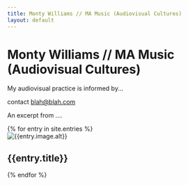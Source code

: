 ```yaml
---
title: Monty Williams // MA Music (Audiovisual Cultures)
layout: default
---
```

# Monty Williams // MA Music (Audiovisual Cultures)

<div id="banner-map" class="map"></div>
<script type="text/javascript">
  var map = new maplibregl.Map({
    container: 'banner-map',
    style: 'https://tiles.stadiamaps.com/styles/alidade_smooth.json?api_key=2465c884-87df-4898-8a98-352ae6dc4175',
    center: [12, 53],  // Initial focus coordinate
    zoom: 4
  });

  // Add zoom and rotation controls to the map.
  map.addControl(new maplibregl.NavigationControl());
</script>

<div class = "outer-flex-container">

<section class = "description">
My audiovisual practice is informed by...

contact blah@blah.com

An excerpt from ....
</section>

<section class = "projects">
{% for entry in site.entries %}
  <article class = "project">
    <img src="{{entry.image.src}}" alt="{{entry.image.alt}}">
    <h2 class = "project-title">{{entry.title}}</h2>
  </article>
{% endfor %}

<!-- This spacer is here because otherwise the last article above doesn't
 quite line on the right with the map, somehow it wants to put a gap there-->
<!-- <article class = "spacer"></article> -->

</section>
</div>

